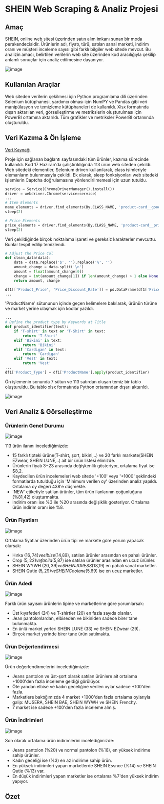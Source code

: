 # SHEIN Web Scraping & Analiz Projesi


## Amaç

SHEIN, online web sitesi üzerinden satın alım imkanı sunan bir moda perakendecisidir. Ürünlerin adı, fiyatı, türü, satılan sanal marketi, indirim oranı ve müşteri inceleme sayısı gibi farklı bilgiler web sitede mevcut. Bu analizin amacı, belirtilen verilerin web site üzerinden kod aracılığıyla çekilip anlamlı sonuçlar için analiz edilmesine dayanıyor.

![image](https://github.com/sonielyy/shein_scraping_project/assets/71605453/c5b20b8a-9fff-4339-ae55-154df7a765bc)


## Kullanılan Araçlar

Web siteden verilerin çekilmesi için Python programlama dili üzerinden Selenium kütüphanesi, yardımcı olması için NumPY ve Pandas gibi veri manipülasyon ve temizleme kütüphaneleri de kullanıldı. Xlsx formatında dışarı aktarılan veri, görselleştirme ve metrikslerin oluşturulması için PowerBI ortamına aktarıldı. Tüm grafikler ve metriksler PowerBI ortamında oluşturuldu.


## Veri Kazıma & Ön İşleme

[Veri Kaynağı](https://us.shein.com/recommend/Women-New-in-sc-100161222.html?adp=35242185&categoryJump=true&ici=us_tab03navbar03menu01dir02&src_identifier=fc%3DWomen%20Clothing%60sc%3DWomen%20Clothing%60tc%3DShop%20by%20category%60oc%3DNew%20in%60ps%3Dtab03navbar03menu01dir02%60jc%3DitemPicking_100161222&src_module=topcat&src_tab_page_id=page_home1718006855109)

Proje için sağlanan bağlantı sayfasındaki tüm ürünler, kazıma sürecinde kullanıldı. Kod 17 Haziran'da çalıştırıldığında 113 ürün web siteden çekildi. Web sitedeki elementler, Selenium driverı kullanılarak, class isimleriyle elemanların bulunmasıyla çekildi. Ek olarak, sleep fonksiyonları web sitedeki işlemlerin Captcha doğrulamasına yönlendirilmemesi için uzun tutuldu.

```Python
service = Service(ChromeDriverManager().install())
driver = webdriver.Chrome(service=service)
...
# Item Elements
name_elements = driver.find_elements(By.CLASS_NAME, 'product-card__goods-title-container')
sleep(2)

# Price Elements
price_elements = driver.find_elements(By.CLASS_NAME, 'product-card__prices-info')
sleep(2)
```
Veri çekildiğinde birçok noktalama işareti ve gereksiz karakterler mevcuttu. Bunlar tespit edilip temizlendi.

```Python
# Adjust the Price Col
def clean_data(data):
    data = data.replace('$', '').replace('%', '')
    amount_change = data.split('\n')
    amount = float(amount_change[0])
    change = int(amount_change[1]) if len(amount_change) > 1 else None
    return amount, change

df1[['Product_Price', 'Price_Discount_Rate']] = pd.DataFrame(df1['Price'].apply(clean_data).tolist(), index=df1.index)
...
```

'ProductName' sütununun içinde geçen kelimelere bakılarak, ürünün türüne ve market yerine ulaşmak için kodlar yazıldı.

```Python
...
# Define the product type by Keywords at Title
def product_identifier(text):
    if 'T-shirt' in text or 'T-Shirt' in text:
        return 'T-Shirt'
    elif 'Bikini' in text:
        return 'Bikini'
    elif 'Cardigan' in text:
        return 'Cardigan'
    elif 'Vest' in text:
        return 'Vest'
...
df1['Product_Type'] = df1['ProductName'].apply(product_identifier)
```

Ön işlemenin sonunda 7 sütun ve 113 satırdan oluşan temiz bir tablo oluşturuldu. Bu tablo xlsx formatında Python ortamından dışarı aktarıldı.

![image](https://github.com/sonielyy/shein_scraping_project/assets/71605453/0e0be087-22fb-45be-8ddd-b12378e15b25)

## Veri Analiz & Görselleştirme

### Ürünlerin Genel Durumu

![image](https://github.com/sonielyy/shein_scraping_project/assets/71605453/82fa5b82-bf0c-45a3-872b-6e3fc874026c)

113 ürün ilanını incelediğimizde:
- 15 farklı tipteki ürüne(T-shirt, şort, bikini,..) ve 20 farklı markete(SHEIN EZwear, SHEIN LUNE,..) ait bir ürün listesi elimizde.
- Ürünlerin fiyatı $3-$23 arasında değişkenlik gösteriyor, ortalama fiyat ise $8,2.
- Kaydedilen ürün incelemeleri web sitede '+100' veya '+1000' şeklindeki formatlarda tutulduğu için 'Minimum verilen oy' üzerinden analiz yapıldı. Ortalama oy değeri 438'e düşmekte.
- 'NEW' etiketiyle satılan ürünler, tüm ürün ilanlarının çoğunluğunu (%81,42) oluşturmakta.
- İndirim oranı ise %3 ile %20 arasında değişiklik gösteriyor. Ortalama ürün indirim oranı ise %8.

### Ürün Fiyatları

![image](https://github.com/sonielyy/shein_scraping_project/assets/71605453/8eb12862-9f6d-40e3-b6da-18ae251970d3)

Ortalama fiyatlar üzerinden ürün tipi ve markete göre yorum yapacak olursak:
- Hırka ($16,74) ve elbise ($14,89), satılan ürünler arasından en pahalı ürünler.
- Crop ($5,22) ve fanila ($5,87) ise satılan ürünler arasından en ucuz ürünler.
- SHEIN WYWH ($20,39) ve SHEIN JORESS ($18,19) en pahalı sanal marketler.
- SHEIN Qutie ($5,29) ve SHEIN Coolane ($5,69) ise en ucuz marketler.

### Ürün Adedi

![image](https://github.com/sonielyy/shein_scraping_project/assets/71605453/f4041afd-3dd1-47e0-bd41-cdf6fa67798a)

Farklı ürün sayısını ürünlerin tipine ve marketlerine göre yorumlarsak: 
- Üst kıyafetleri (24) ve T-shirtler (20) en fazla sayıda olanlar.
- Jean pantolonlardan, elbiseden ve bikiniden sadece birer tane bulunmakta.
- En ünlü market yerleri SHEIN LUNE (33) ve SHEIN EZwear (29).
- Birçok market yerinde birer tane ürün satılmakta.

### Ürün Değerlendirmesi

![image](https://github.com/sonielyy/shein_scraping_project/assets/71605453/a91b41f7-895a-44ee-9860-1649704dd6fe)

Ürün değerlendirmelerini incelediğimizde:
- Jeans pantolon ve üst-şort olarak satılan ürünlere ait ortalama +1000'den fazla inceleme geldiği görülüyor.
- Öte yandan elbise ve kadın geceliğine verilen oylar sadece +100'den fazla.
- Marketlere baktığımızda 4 market +1000'den fazla ortalama oylarıyla galip: MUSERA, SHEIN BAE, SHEIN WYWH ve SHEIN Frenchy.
- 7 market ise sadece +100'den fazla inceleme almış.

### Ürün İndirimleri  

![image](https://github.com/sonielyy/shein_scraping_project/assets/71605453/0ab21e1a-3b12-42f1-83f7-1aaba932fa7a)

Son olarak ortalama ürün indirimlerini incelediğimizde:
- Jeans pantolon (%20) ve normal pantolon (%16), en yüksek indirime sahip ürünler.
- Kadın geceliği ise (%3) en az indirime sahip ürün.
- En yüksek indirimleri yapan marketlerde SHEIN Essnce (%14) ve SHEIN Qutie (%13) var.
- En düşük indirimleri yapan marketler ise ortalama %7'den yüksek indirim yapıyor.


## Özet









